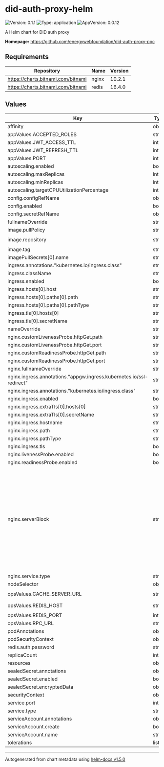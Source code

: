 # did-auth-proxy-helm

![Version: 0.1.1](https://img.shields.io/badge/Version-0.1.1-informational?style=flat-square) ![Type: application](https://img.shields.io/badge/Type-application-informational?style=flat-square) ![AppVersion: 0.0.12](https://img.shields.io/badge/AppVersion-0.0.12-informational?style=flat-square)

A Helm chart for DID auth proxy

**Homepage:** <https://github.com/energywebfoundation/did-auth-proxy-poc>

## Requirements

| Repository | Name | Version |
|------------|------|---------|
| https://charts.bitnami.com/bitnami | nginx | 10.2.1 |
| https://charts.bitnami.com/bitnami | redis | 16.4.0 |

## Values

| Key | Type | Default | Description |
|-----|------|---------|-------------|
| affinity | object | `{}` |  |
| appValues.ACCEPTED_ROLES | string | `"didauthtest.roles.didauthkamil.iam.ewc"` |  |
| appValues.JWT_ACCESS_TTL | int | `3600` |  |
| appValues.JWT_REFRESH_TTL | int | `86400` |  |
| appValues.PORT | int | `80` |  |
| autoscaling.enabled | bool | `false` |  |
| autoscaling.maxReplicas | int | `100` |  |
| autoscaling.minReplicas | int | `1` |  |
| autoscaling.targetCPUUtilizationPercentage | int | `80` |  |
| config.configRefName | object | `{}` |  |
| config.enabled | bool | `false` |  |
| config.secretRefName | object | `{}` |  |
| fullnameOverride | string | `"did-auth-proxy-helm"` |  |
| image.pullPolicy | string | `"IfNotPresent"` |  |
| image.repository | string | `"098061033856.dkr.ecr.us-west-2.amazonaws.com/did-auth-proxy"` |  |
| image.tag | string | `"latest"` |  |
| imagePullSecrets[0].name | string | `"regcred"` |  |
| ingress.annotations."kubernetes.io/ingress.class" | string | `"nginx"` |  |
| ingress.className | string | `""` |  |
| ingress.enabled | bool | `false` |  |
| ingress.hosts[0].host | string | `"did-auth-proxy-sandbox.energyweb.org"` |  |
| ingress.hosts[0].paths[0].path | string | `"/"` |  |
| ingress.hosts[0].paths[0].pathType | string | `"Prefix"` |  |
| ingress.tls[0].hosts[0] | string | `"did-auth-proxy-sandbox.energyweb.org"` |  |
| ingress.tls[0].secretName | string | `"did-auth-proxy-secret"` |  |
| nameOverride | string | `"did-auth-proxy-helm"` |  |
| nginx.customLivenessProbe.httpGet.path | string | `"/auth"` |  |
| nginx.customLivenessProbe.httpGet.port | string | `"http"` |  |
| nginx.customReadinessProbe.httpGet.path | string | `"/auth"` |  |
| nginx.customReadinessProbe.httpGet.port | string | `"http"` |  |
| nginx.fullnameOverride | string | `"did-auth-proxy-nginx"` |  |
| nginx.ingress.annotations."appgw.ingress.kubernetes.io/ssl-redirect" | string | `"true"` |  |
| nginx.ingress.annotations."kubernetes.io/ingress.class" | string | `"azure/application-gateway"` |  |
| nginx.ingress.enabled | bool | `false` |  |
| nginx.ingress.extraTls[0].hosts[0] | string | `"ddhub-dev.energyweb.org"` |  |
| nginx.ingress.extraTls[0].secretName | string | `"dsb-tls-secret"` |  |
| nginx.ingress.hostname | string | `"ddhub-dev.energyweb.org"` |  |
| nginx.ingress.path | string | `"/"` |  |
| nginx.ingress.pathType | string | `"Prefix"` |  |
| nginx.ingress.tls | bool | `false` |  |
| nginx.livenessProbe.enabled | bool | `false` |  |
| nginx.readinessProbe.enabled | bool | `false` |  |
| nginx.serverBlock | string | `"server {\n  listen 0.0.0.0:8080;\n  server_name  _;\n  location ~ ^/(backend-docs|backend-health) {\n      proxy_pass http://backend-server.namespace.svc.cluster.local;\n  }\n  location ~ ^/auth {\n      proxy_pass http://did-auth-proxy-helm.namespace.svc.cluster.local;\n  }\n  location ~ / {\n      auth_request /token_introspection;\n      proxy_pass http://backend-server.namespace.svc.cluster.local;\n  }\n  location = /token_introspection {\n        internal;\n        proxy_method      GET;\n        proxy_set_header  Authorization \"$http_authorization\";\n        proxy_set_header  Content-Length \"\";\n        proxy_pass        http://did-auth-proxy-helm.namespace.svc.cluster.local/auth/token-introspection;\n  }\n}"` |  |
| nginx.service.type | string | `"ClusterIP"` |  |
| nodeSelector | object | `{}` |  |
| opsValues.CACHE_SERVER_URL | string | `"https://identitycache-dev.energyweb.org/v1"` |  |
| opsValues.REDIS_HOST | string | `"did-auth-proxy-helm-redis-master.did.svc.cluster.local"` |  |
| opsValues.REDIS_PORT | int | `6379` |  |
| opsValues.RPC_URL | string | `"https://volta-rpc.energyweb.org/"` |  |
| podAnnotations | object | `{}` |  |
| podSecurityContext | object | `{}` |  |
| redis.auth.password | string | `"redis"` |  |
| replicaCount | int | `1` |  |
| resources | object | `{}` |  |
| sealedSecret.annotations | object | `{}` |  |
| sealedSecret.enabled | bool | `false` |  |
| sealedSecret.encryptedData | object | `{}` |  |
| securityContext | object | `{}` |  |
| service.port | int | `80` |  |
| service.type | string | `"ClusterIP"` |  |
| serviceAccount.annotations | object | `{}` |  |
| serviceAccount.create | bool | `true` |  |
| serviceAccount.name | string | `""` |  |
| tolerations | list | `[]` |  |

----------------------------------------------
Autogenerated from chart metadata using [helm-docs v1.5.0](https://github.com/norwoodj/helm-docs/releases/v1.5.0)
